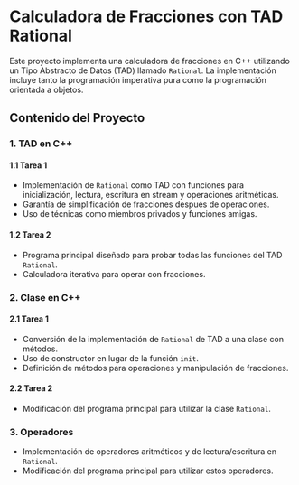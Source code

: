 # Calculadora de Fracciones con TAD Rational

Este proyecto implementa una calculadora de fracciones en C++ utilizando un Tipo Abstracto de Datos (TAD) llamado `Rational`. La implementación incluye tanto la programación imperativa pura como la programación orientada a objetos.

## Contenido del Proyecto

### 1. TAD en C++
#### 1.1 Tarea 1
- Implementación de `Rational` como TAD con funciones para inicialización, lectura, escritura en stream y operaciones aritméticas.
- Garantía de simplificación de fracciones después de operaciones.
- Uso de técnicas como miembros privados y funciones amigas.

#### 1.2 Tarea 2
- Programa principal diseñado para probar todas las funciones del TAD `Rational`.
- Calculadora iterativa para operar con fracciones.

### 2. Clase en C++
#### 2.1 Tarea 1
- Conversión de la implementación de `Rational` de TAD a una clase con métodos.
- Uso de constructor en lugar de la función `init`.
- Definición de métodos para operaciones y manipulación de fracciones.

#### 2.2 Tarea 2
- Modificación del programa principal para utilizar la clase `Rational`.

### 3. Operadores
- Implementación de operadores aritméticos y de lectura/escritura en `Rational`.
- Modificación del programa principal para utilizar estos operadores.
